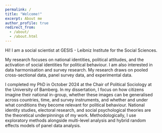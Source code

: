 ```yaml
---
permalink: /
title: "Welcome!"
excerpt: About me 
author_profile: true
redirect_from: 
  - /about/
  - /about.html
---
```


Hi! I am a social scientist at GESIS - Leibniz Institute for the Social Sciences.

My research focuses on national identities, political attitudes, and the activation of social identities for political behaviour. I am also interested in data harmonisation and survey research. My research draws on pooled cross-sectional data, panel survey data, and experimental data.

I completed my PhD in October 2024 at the Chair of Political Sociology at the University of Bamberg. In my dissertation, I focus on how citizens imagine their national in-group, whether these images can be generalised across countries, time, and survey instruments, and whether and under what conditions they become relevant for political behaviour. National identity studies, electoral research, and social psychological theories are the theoretical underpinnings of my work. Methodologically, I use exploratory methods alongside multi-level analysis and hybrid random effects models of panel data analysis.